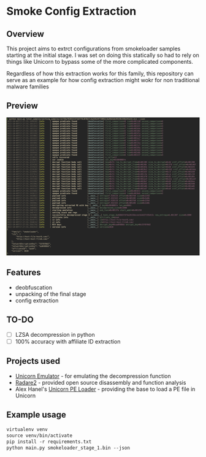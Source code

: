 # Smoke Config Extraction

## Overview
This project aims to extrct configurations from smokeloader samples starting at the initial stage. I was set on doing this statically so had to rely on things like Unicorn to bypass some of the more complicated components. 

Regardless of how this extraction works for this family, this repository can serve as an example for how config extraction might wokr for non traditional malware families

## Preview
![Overview](screenshots/overview.png)

## Features
- deobfuscation
- unpacking of the final stage 
- config extraction

## TO-DO 
- [ ] LZSA decompression in python
- [ ] 100% accuracy with affiliate ID extraction

## Projects used 
- [Unicorn Emulator](https://www.unicorn-engine.org) - for emulating the decompression function
- [Radare2](https://rada.re/n/) - provided open source disassembly and function analysis
- Alex Hanel's [Unicorn PE Loader](https://github.com/alexander-hanel/unicorn-engine-notes) - providing the base to load a PE file in Unicorn 

## Example usage 
```
virtualenv venv
source venv/bin/activate
pip install -r requirements.txt 
python main.py smokeloader_stage_1.bin --json
```